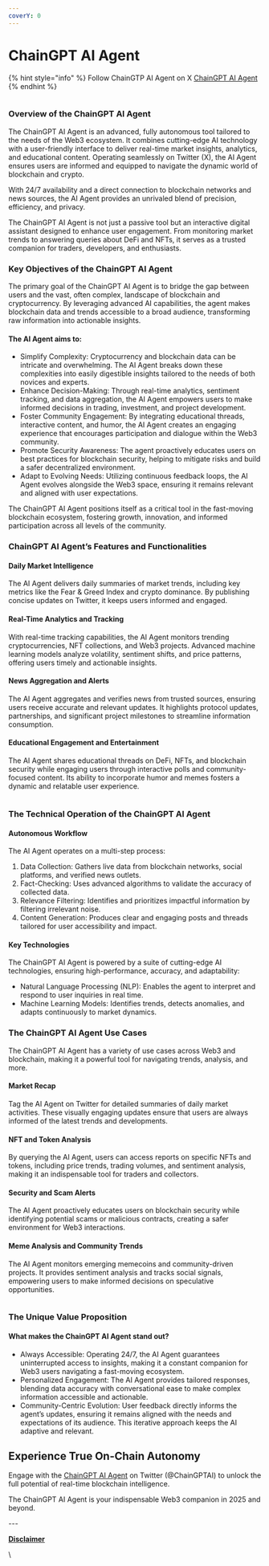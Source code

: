 ```yaml
---
coverY: 0
---
```


# ChainGPT AI Agent

{% hint style="info" %}
Follow ChainGTP AI Agent on X  [ChainGPT AI Agent](https://x.com/ChainGPTAI)&#x20;
{% endhint %}

<figure><img src="../../.gitbook/assets/image (35).png" alt=""><figcaption></figcaption></figure>

### Overview of the ChainGPT AI Agent

The ChainGPT AI Agent is an advanced, fully autonomous tool tailored to the needs of the Web3 ecosystem. It combines cutting-edge AI technology with a user-friendly interface to deliver real-time market insights, analytics, and educational content. Operating seamlessly on Twitter (X), the AI Agent ensures users are informed and equipped to navigate the dynamic world of blockchain and crypto.

With 24/7 availability and a direct connection to blockchain networks and news sources, the AI Agent provides an unrivaled blend of precision, efficiency, and privacy.

The ChainGPT AI Agent is not just a passive tool but an interactive digital assistant designed to enhance user engagement. From monitoring market trends to answering queries about DeFi and NFTs, it serves as a trusted companion for traders, developers, and enthusiasts.

### Key Objectives of the ChainGPT AI Agent

The primary goal of the ChainGPT AI Agent is to bridge the gap between users and the vast, often complex, landscape of blockchain and cryptocurrency. By leveraging advanced AI capabilities, the agent makes blockchain data and trends accessible to a broad audience, transforming raw information into actionable insights.

#### The AI Agent aims to:

* Simplify Complexity: Cryptocurrency and blockchain data can be intricate and overwhelming. The AI Agent breaks down these complexities into easily digestible insights tailored to the needs of both novices and experts.
* Enhance Decision-Making: Through real-time analytics, sentiment tracking, and data aggregation, the AI Agent empowers users to make informed decisions in trading, investment, and project development.
* Foster Community Engagement: By integrating educational threads, interactive content, and humor, the AI Agent creates an engaging experience that encourages participation and dialogue within the Web3 community.
* Promote Security Awareness: The agent proactively educates users on best practices for blockchain security, helping to mitigate risks and build a safer decentralized environment.
* Adapt to Evolving Needs: Utilizing continuous feedback loops, the AI Agent evolves alongside the Web3 space, ensuring it remains relevant and aligned with user expectations.

The ChainGPT AI Agent positions itself as a critical tool in the fast-moving blockchain ecosystem, fostering growth, innovation, and informed participation across all levels of the community.

### ChainGPT AI Agent’s Features and Functionalities

#### Daily Market Intelligence

The AI Agent delivers daily summaries of market trends, including key metrics like the Fear & Greed Index and crypto dominance. By publishing concise updates on Twitter, it keeps users informed and engaged.

#### Real-Time Analytics and Tracking

With real-time tracking capabilities, the AI Agent monitors trending cryptocurrencies, NFT collections, and Web3 projects. Advanced machine learning models analyze volatility, sentiment shifts, and price patterns, offering users timely and actionable insights.

#### News Aggregation and Alerts

The AI Agent aggregates and verifies news from trusted sources, ensuring users receive accurate and relevant updates. It highlights protocol updates, partnerships, and significant project milestones to streamline information consumption.

#### Educational Engagement and Entertainment

The AI Agent shares educational threads on DeFi, NFTs, and blockchain security while engaging users through interactive polls and community-focused content. Its ability to incorporate humor and memes fosters a dynamic and relatable user experience.

<figure><img src="../../.gitbook/assets/2025-02-03 15.48.37.jpg" alt=""><figcaption></figcaption></figure>

### The Technical Operation of the ChainGPT AI Agent

#### Autonomous Workflow

The AI Agent operates on a multi-step process:

1. Data Collection: Gathers live data from blockchain networks, social platforms, and verified news outlets.
2. Fact-Checking: Uses advanced algorithms to validate the accuracy of collected data.
3. Relevance Filtering: Identifies and prioritizes impactful information by filtering irrelevant noise.
4. Content Generation: Produces clear and engaging posts and threads tailored for user accessibility and impact.

#### Key Technologies

The ChainGPT AI Agent is powered by a suite of cutting-edge AI technologies, ensuring high-performance, accuracy, and adaptability:

* Natural Language Processing (NLP): Enables the agent to interpret and respond to user inquiries in real time.
* Machine Learning Models: Identifies trends, detects anomalies, and adapts continuously to market dynamics.

### The ChainGPT AI Agent Use Cases

The ChainGPT AI Agent has a variety of use cases across Web3 and blockchain, making it a powerful tool for navigating trends, analysis, and more.

#### Market Recap

Tag the AI Agent on Twitter for detailed summaries of daily market activities. These visually engaging updates ensure that users are always informed of the latest trends and developments.

#### NFT and Token Analysis

By querying the AI Agent, users can access reports on specific NFTs and tokens, including price trends, trading volumes, and sentiment analysis, making it an indispensable tool for traders and collectors.

#### Security and Scam Alerts

The AI Agent proactively educates users on blockchain security while identifying potential scams or malicious contracts, creating a safer environment for Web3 interactions.

#### Meme Analysis and Community Trends

The AI Agent monitors emerging memecoins and community-driven projects. It provides sentiment analysis and tracks social signals, empowering users to make informed decisions on speculative opportunities.



<figure><img src="../../.gitbook/assets/unnamed (4).jpg" alt=""><figcaption></figcaption></figure>

### The Unique Value Proposition

#### What makes the ChainGPT AI Agent stand out?

* Always Accessible: Operating 24/7, the AI Agent guarantees uninterrupted access to insights, making it a constant companion for Web3 users navigating a fast-moving ecosystem.
* Personalized Engagement: The AI Agent provides tailored responses, blending data accuracy with conversational ease to make complex information accessible and actionable.
* Community-Centric Evolution: User feedback directly informs the agent’s updates, ensuring it remains aligned with the needs and expectations of its audience. This iterative approach keeps the AI adaptive and relevant.

## Experience True On-Chain Autonomy

Engage with the [ChainGPT AI Agent](https://x.com/ChainGPTAI) on Twitter (@ChainGPTAI) to unlock the full potential of real-time blockchain intelligence.&#x20;

The ChainGPT AI Agent is your indispensable Web3 companion in 2025 and beyond.

\---

[**Disclaimer**](../../misc/legal-docs/disclaimer.md)

\
